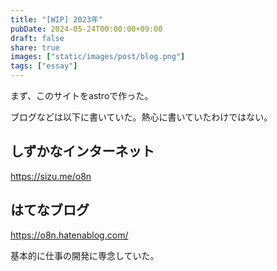 ```yaml
---
title: "[WIP] 2023年"
pubDate: 2024-05-24T00:00:00+09:00
draft: false
share: true
images: ["static/images/post/blog.png"]
tags: ["essay"]
---
```


まず、このサイトをastroで作った。

ブログなどは以下に書いていた。熱心に書いていたわけではない。

## しずかなインターネット

https://sizu.me/o8n

## はてなブログ

https://o8n.hatenablog.com/

基本的に仕事の開発に専念していた。